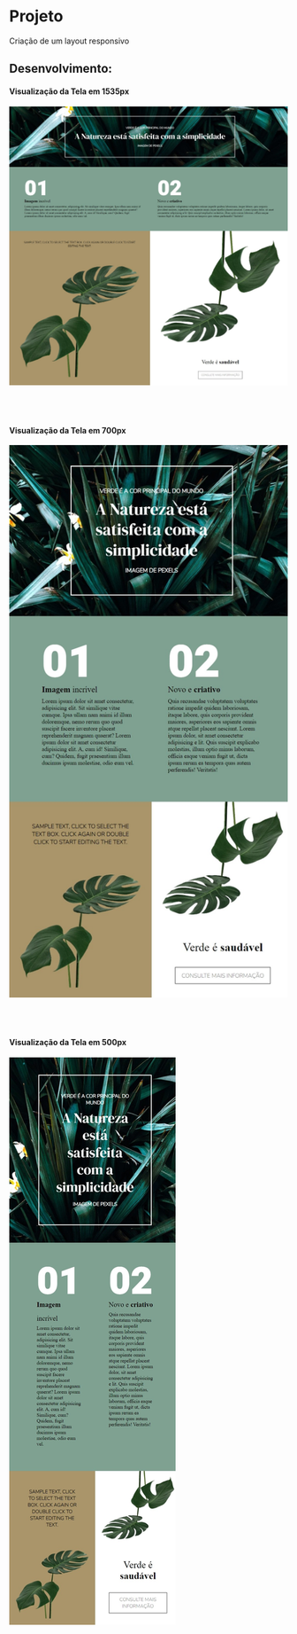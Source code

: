 # Projeto 
Criação de um layout responsivo

## Desenvolvimento:

#### Visualização da Tela em 1535px
<img style="margin-bottom:50px" src="https://github.com/juliapugliese/CP2_Resposive_Web_Development/blob/main/Captura%20da%20Web_1535px.jpeg" />

#### Visualização da Tela em 700px
<img style="margin-bottom:50px" src="https://github.com/juliapugliese/CP2_Resposive_Web_Development/blob/main/Captura%20da%20Web_700px.jpeg" />

#### Visualização da Tela em 500px
<img style="margin-bottom:50px" src="https://github.com/juliapugliese/CP2_Resposive_Web_Development/blob/main/Captura%20da%20Web_500px.jpeg" />
